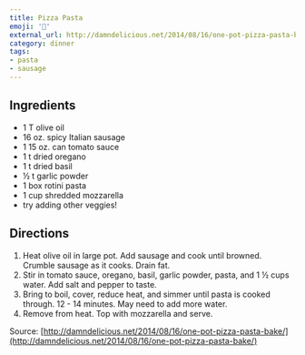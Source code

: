 ```yaml
---
title: Pizza Pasta
emoji: '🍕'
external_url: http://damndelicious.net/2014/08/16/one-pot-pizza-pasta-bake/
category: dinner
tags:
- pasta
- sausage
---
```


## Ingredients
- 1 T olive oil
- 16 oz. spicy Italian sausage
- 1 15 oz. can tomato sauce
- 1 t dried oregano
- 1 t dried basil
- ½ t garlic powder
- 1 box rotini pasta
- 1 cup shredded mozzarella
- try adding other veggies!

## Directions
1. Heat olive oil in large pot. Add sausage and cook until browned. Crumble sausage as it cooks. Drain fat.
2. Stir in tomato sauce, oregano, basil, garlic powder, pasta, and 1 ½ cups water. Add salt and pepper to taste.
3. Bring to boil, cover, reduce heat, and simmer until pasta is cooked through. 12 - 14 minutes. May need to add more water.
4. Remove from heat. Top with mozzarella and serve.

Source: [http://damndelicious.net/2014/08/16/one-pot-pizza-pasta-bake/](http://damndelicious.net/2014/08/16/one-pot-pizza-pasta-bake/)
